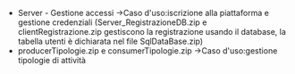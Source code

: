 - Server - Gestione accessi ->Caso d'uso:iscrizione alla piattaforma e gestione credenziali
(Server_RegistrazioneDB.zip e clientRegistrazione.zip gestiscono la registrazione usando il database, la tabella utenti è dichiarata nel file SqlDataBase.zip)
- producerTipologie.zip e consumerTipologie.zip ->Caso d'uso:gestione tipologie di attività
